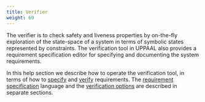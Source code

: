 ```yaml
---
title: Verifier
weight: 60
---
```


The verifier is to check safety and liveness properties by on-the-fly exploration of the state-space of a system in terms of symbolic states represented by constraints. The verification tool in UPPAAL also provides a requirement specification editor for specifying and documenting the system requirements.

In this help section we describe how to operate the verification tool, in terms of how to [specify](Specifying.html) and [verify](Verifying.html) requirements. The [requirement specification](../Requirements.html) language and the [verification options](../Menu_Bar/Options.html) are described in separate sections.